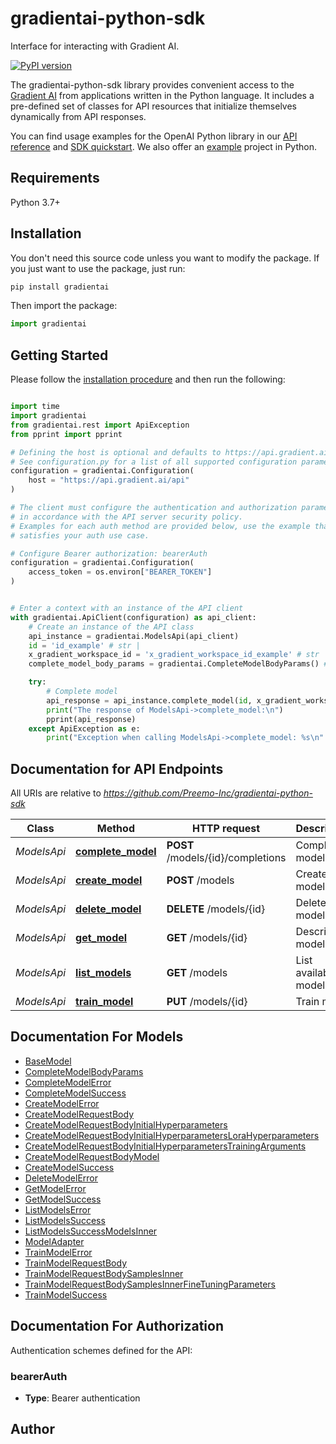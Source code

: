 # gradientai-python-sdk
Interface for interacting with Gradient AI.

[![PyPI version](https://badge.fury.io/py/gradientai.svg)](https://badge.fury.io/py/gradientai)


The gradientai-python-sdk library provides convenient access to the [Gradient AI](https://www.gradient.ai/) from applications written in the Python language. It includes a pre-defined set of classes for API resources that initialize themselves dynamically from API responses.

You can find usage examples for the OpenAI Python library in our [API reference](https://docs.gradient.ai/reference) and [SDK quickstart](https://docs.gradient.ai/docs/sdk-quickstart). We also offer an [example](https://github.com/Preemo-Inc/gradient-sdk-python-example) project in Python.

## Requirements

Python 3.7+

## Installation

You don't need this source code unless you want to modify the package. If you just
want to use the package, just run:

```sh
pip install gradientai
```

Then import the package:

```python
import gradientai
```

## Getting Started

Please follow the [installation procedure](#installation--usage) and then run the following:

```python

import time
import gradientai
from gradientai.rest import ApiException
from pprint import pprint

# Defining the host is optional and defaults to https://api.gradient.ai/api
# See configuration.py for a list of all supported configuration parameters.
configuration = gradientai.Configuration(
    host = "https://api.gradient.ai/api"
)

# The client must configure the authentication and authorization parameters
# in accordance with the API server security policy.
# Examples for each auth method are provided below, use the example that
# satisfies your auth use case.

# Configure Bearer authorization: bearerAuth
configuration = gradientai.Configuration(
    access_token = os.environ["BEARER_TOKEN"]
)


# Enter a context with an instance of the API client
with gradientai.ApiClient(configuration) as api_client:
    # Create an instance of the API class
    api_instance = gradientai.ModelsApi(api_client)
    id = 'id_example' # str | 
    x_gradient_workspace_id = 'x_gradient_workspace_id_example' # str | 
    complete_model_body_params = gradientai.CompleteModelBodyParams() # CompleteModelBodyParams | 

    try:
        # Complete model
        api_response = api_instance.complete_model(id, x_gradient_workspace_id, complete_model_body_params)
        print("The response of ModelsApi->complete_model:\n")
        pprint(api_response)
    except ApiException as e:
        print("Exception when calling ModelsApi->complete_model: %s\n" % e)

```

## Documentation for API Endpoints

All URIs are relative to *https://github.com/Preemo-Inc/gradientai-python-sdk*

Class | Method | HTTP request | Description
------------ | ------------- | ------------- | -------------
*ModelsApi* | [**complete_model**](https://github.com/Preemo-Inc/gradientai-python-sdk/docs/ModelsApi.md#complete_model) | **POST** /models/{id}/completions | Complete model
*ModelsApi* | [**create_model**](https://github.com/Preemo-Inc/gradientai-python-sdk/docs/ModelsApi.md#create_model) | **POST** /models | Create model
*ModelsApi* | [**delete_model**](https://github.com/Preemo-Inc/gradientai-python-sdk/docs/ModelsApi.md#delete_model) | **DELETE** /models/{id} | Delete model.
*ModelsApi* | [**get_model**](https://github.com/Preemo-Inc/gradientai-python-sdk/docs/ModelsApi.md#get_model) | **GET** /models/{id} | Describe model
*ModelsApi* | [**list_models**](https://github.com/Preemo-Inc/gradientai-python-sdk/docs/ModelsApi.md#list_models) | **GET** /models | List available models
*ModelsApi* | [**train_model**](https://github.com/Preemo-Inc/gradientai-python-sdk/docs/ModelsApi.md#train_model) | **PUT** /models/{id} | Train model


## Documentation For Models

 - [BaseModel](https://github.com/Preemo-Inc/gradientai-python-sdk/docs/BaseModel.md)
 - [CompleteModelBodyParams](https://github.com/Preemo-Inc/gradientai-python-sdk/docs/CompleteModelBodyParams.md)
 - [CompleteModelError](https://github.com/Preemo-Inc/gradientai-python-sdk/docs/CompleteModelError.md)
 - [CompleteModelSuccess](https://github.com/Preemo-Inc/gradientai-python-sdk/docs/CompleteModelSuccess.md)
 - [CreateModelError](https://github.com/Preemo-Inc/gradientai-python-sdk/docs/CreateModelError.md)
 - [CreateModelRequestBody](https://github.com/Preemo-Inc/gradientai-python-sdk/docs/CreateModelRequestBody.md)
 - [CreateModelRequestBodyInitialHyperparameters](https://github.com/Preemo-Inc/gradientai-python-sdk/docs/CreateModelRequestBodyInitialHyperparameters.md)
 - [CreateModelRequestBodyInitialHyperparametersLoraHyperparameters](https://github.com/Preemo-Inc/gradientai-python-sdk/docs/CreateModelRequestBodyInitialHyperparametersLoraHyperparameters.md)
 - [CreateModelRequestBodyInitialHyperparametersTrainingArguments](https://github.com/Preemo-Inc/gradientai-python-sdk/docs/CreateModelRequestBodyInitialHyperparametersTrainingArguments.md)
 - [CreateModelRequestBodyModel](https://github.com/Preemo-Inc/gradientai-python-sdk/docs/CreateModelRequestBodyModel.md)
 - [CreateModelSuccess](https://github.com/Preemo-Inc/gradientai-python-sdk/docs/CreateModelSuccess.md)
 - [DeleteModelError](https://github.com/Preemo-Inc/gradientai-python-sdk/docs/DeleteModelError.md)
 - [GetModelError](https://github.com/Preemo-Inc/gradientai-python-sdk/docs/GetModelError.md)
 - [GetModelSuccess](https://github.com/Preemo-Inc/gradientai-python-sdk/docs/GetModelSuccess.md)
 - [ListModelsError](https://github.com/Preemo-Inc/gradientai-python-sdk/docs/ListModelsError.md)
 - [ListModelsSuccess](https://github.com/Preemo-Inc/gradientai-python-sdk/docs/ListModelsSuccess.md)
 - [ListModelsSuccessModelsInner](https://github.com/Preemo-Inc/gradientai-python-sdk/docs/ListModelsSuccessModelsInner.md)
 - [ModelAdapter](https://github.com/Preemo-Inc/gradientai-python-sdk/docs/ModelAdapter.md)
 - [TrainModelError](https://github.com/Preemo-Inc/gradientai-python-sdk/docs/TrainModelError.md)
 - [TrainModelRequestBody](https://github.com/Preemo-Inc/gradientai-python-sdk/docs/TrainModelRequestBody.md)
 - [TrainModelRequestBodySamplesInner](https://github.com/Preemo-Inc/gradientai-python-sdk/docs/TrainModelRequestBodySamplesInner.md)
 - [TrainModelRequestBodySamplesInnerFineTuningParameters](https://github.com/Preemo-Inc/gradientai-python-sdk/docs/TrainModelRequestBodySamplesInnerFineTuningParameters.md)
 - [TrainModelSuccess](https://github.com/Preemo-Inc/gradientai-python-sdk/docs/TrainModelSuccess.md)


<a id="documentation-for-authorization"></a>
## Documentation For Authorization


Authentication schemes defined for the API:
<a id="bearerAuth"></a>
### bearerAuth

- **Type**: Bearer authentication


## Author




